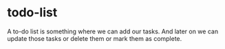 # todo-list
A to-do list is something where we can add our tasks. And later on we can update those tasks or delete them or mark them as complete. 
